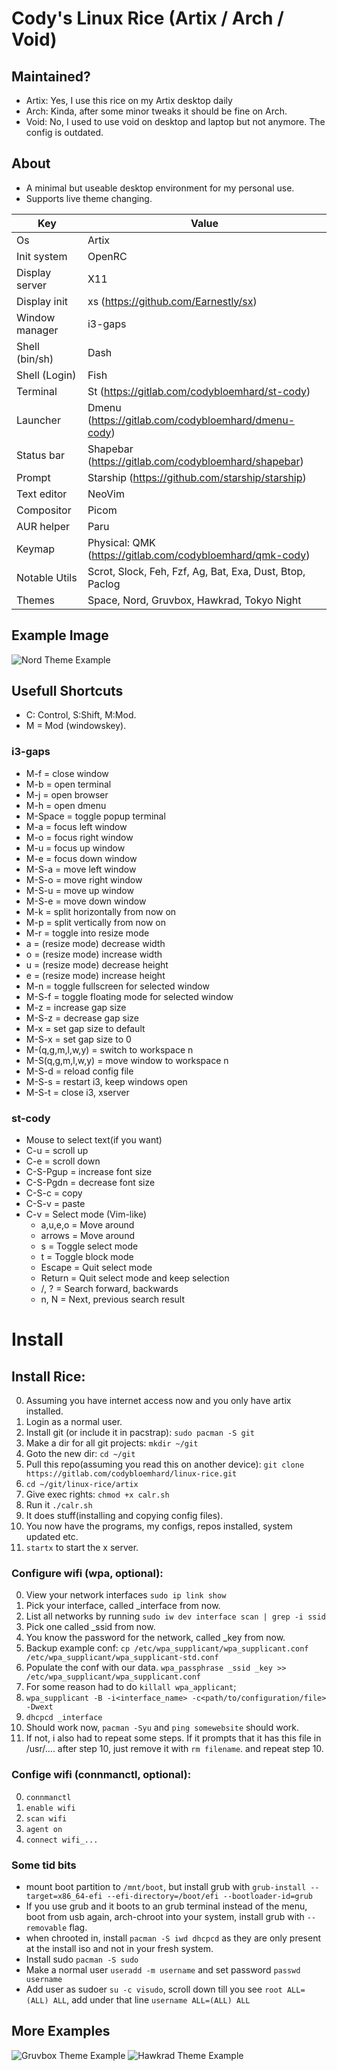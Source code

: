 # Cody's Linux Rice (Artix / Arch / Void)

## Maintained?

* Artix: Yes, I use this rice on my Artix desktop daily
* Arch: Kinda, after some minor tweaks it should be fine on Arch.
* Void: No, I used to use void on desktop and laptop but not anymore. The config is outdated.

## About

- A minimal but useable desktop environment for my personal use.
- Supports live theme changing.

Key                     | Value
------------------------|-----------------------------------
Os                      | Artix
Init system             | OpenRC
Display server          | X11
Display init            | xs (https://github.com/Earnestly/sx)
Window manager          | i3-gaps
Shell (bin/sh)          | Dash
Shell (Login)           | Fish
Terminal                | St (https://gitlab.com/codybloemhard/st-cody)
Launcher                | Dmenu (https://gitlab.com/codybloemhard/dmenu-cody)
Status bar              | Shapebar (https://gitlab.com/codybloemhard/shapebar)
Prompt                  | Starship (https://github.com/starship/starship)
Text editor             | NeoVim
Compositor              | Picom
AUR helper              | Paru
Keymap                  | Physical: QMK (https://gitlab.com/codybloemhard/qmk-cody)
Notable Utils           | Scrot, Slock, Feh, Fzf, Ag, Bat, Exa, Dust, Btop, Paclog
Themes                  | Space, Nord, Gruvbox, Hawkrad, Tokyo Night

## Example Image

![Nord Theme Example](https://codyb.xyz/img/rice0.webp)

## Usefull Shortcuts

- C: Control, S:Shift, M:Mod.
- M = Mod (windowskey).

### i3-gaps

- M-f           = close window
- M-b           = open terminal
- M-j           = open browser
- M-h           = open dmenu
- M-Space       = toggle popup terminal
- M-a           = focus left window
- M-o           = focus right window
- M-u           = focus up window
- M-e           = focus down window
- M-S-a         = move left window
- M-S-o         = move right window
- M-S-u         = move up window
- M-S-e         = move down window
- M-k           = split horizontally from now on
- M-p           = split vertically from now on
- M-r           = toggle into resize mode
- a             = (resize mode) decrease width
- o             = (resize mode) increase width
- u             = (resize mode) decrease height
- e             = (resize mode) increase height
- M-n           = toggle fullscreen for selected window
- M-S-f         = toggle floating mode for selected window
- M-z           = increase gap size
- M-S-z         = decrease gap size
- M-x           = set gap size to default
- M-S-x         = set gap size to 0
- M-(q,g,m,l,w,y)  = switch to workspace n
- M-S(q,g,m,l,w,y) = move window to workspace n
- M-S-d         = reload config file
- M-S-s         = restart i3, keep windows open
- M-S-t         = close i3, xserver

### st-cody

- Mouse to select text(if you want)
- C-u           = scroll up
- C-e           = scroll down
- C-S-Pgup      = increase font size
- C-S-Pgdn      = decrease font size
- C-S-c         = copy
- C-S-v         = paste
- C-v           = Select mode (Vim-like)
    - a,u,e,o   = Move around
    - arrows    = Move around
    - s         = Toggle select mode
    - t         = Toggle block mode
    - Escape    = Quit select mode
    - Return    = Quit select mode and keep selection
    - /, ?      = Search forward, backwards
    - n, N      = Next, previous search result

# Install

## Install Rice:

0. Assuming you have internet access now and you only have artix installed.
1. Login as a normal user.
2. Install git (or include it in pacstrap): `sudo pacman -S git`
3. Make a dir for all git projects: `mkdir ~/git`
4. Goto the new dir: `cd ~/git`
5. Pull this repo(assuming you read this on another device): `git clone https://gitlab.com/codybloemhard/linux-rice.git`
6. `cd ~/git/linux-rice/artix`
8. Give exec rights: `chmod +x calr.sh`
9. Run it `./calr.sh`
10. It does stuff(installing and copying config files).
11. You now have the programs, my configs, repos installed, system updated etc.
12. `startx` to start the x server.

### Configure wifi (wpa, optional):

0. View your network interfaces `sudo ip link show`
1. Pick your interface, called _interface from now.
2. List all networks by running `sudo iw dev interface scan | grep -i ssid`
3. Pick one called _ssid from now.
4. You know the password for the network, called _key from now.
5. Backup example conf: `cp /etc/wpa_supplicant/wpa_supplicant.conf /etc/wpa_supplicant/wpa_supplicant-std.conf`
6. Populate the conf with our data. `wpa_passphrase _ssid _key >> /etc/wpa_supplicant/wpa_supplicant.conf`
7. For some reason had to do `killall wpa_applicant`;
8. `wpa_supplicant -B -i<interface_name> -c<path/to/configuration/file> -Dwext`
9. `dhcpcd _interface`
10. Should work now, `pacman -Syu` and `ping somewebsite` should work.
11. If not, i also had to repeat some steps. If it prompts that it has this file in /usr/.... after step 10, just remove it with `rm filename`. and repeat step 10.

### Confige wifi (connmanctl, optional):

0. `connmanctl`
1. `enable wifi`
2. `scan wifi`
3. `agent on`
4. `connect wifi_...`

### Some tid bits

- mount boot partition to `/mnt/boot`, but install grub with `grub-install --target=x86_64-efi --efi-directory=/boot/efi --bootloader-id=grub`
- If you use grub and it boots to an grub terminal instead of the menu, boot from usb again, arch-chroot into your system, install grub with `--removable` flag.
- when chrooted in, install `pacman -S iwd dhcpcd` as they are only present at the install iso and not in your fresh system.
- Install sudo `pacman -S sudo`
- Make a normal user `useradd -m username` and set password `passwd username`
- Add user as sudoer `su -c visudo`, scroll down till you see `root ALL=(ALL) ALL`, add under that line `username ALL=(ALL) ALL`

## More Examples

![Gruvbox Theme Example](https://codyb.xyz/img/rice1.webp)
![Hawkrad Theme Example](https://codyb.xyz/img/rice2.webp)
